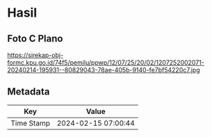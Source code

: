 # Hasil

## Foto C Plano

https://sirekap-obj-formc.kpu.go.id/74f5/pemilu/ppwp/12/07/25/20/02/1207252002071-20240214-195931--80829043-78ae-405b-9140-fe7bf54220c7.jpg


## Metadata

| Key        | Value               |
| ---------- | ------------------- |
| Time Stamp | 2024-02-15 07:00:44 |



